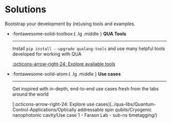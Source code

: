 # Solutions

Bootstrap your development by (re)using tools and examples.

<div class="grid cards" markdown>

-   :fontawesome-solid-toolbox:{ .lg .middle } __QUA Tools__

    ---

    Install `pip install --upgrade qualang-tools` and use many helpful tools
    developed for working with QUA

    [:octicons-arrow-right-24: Explore available tools](../py-qua-tools/)

-   :fontawesome-solid-atom:{ .lg .middle } __Use cases__

    ---

    Get inspired with in-depth, end-to-end use cases fresh from the labs around
    the world

    [:octicons-arrow-right-24: Explore use cases](../qua-libs/Quantum-Control-Applications/Optically addressable spin qubits/Cryogenic nanophotonic cavity/Use case 1 - Faraon Lab - sub-ns timetagging/)

</div>
